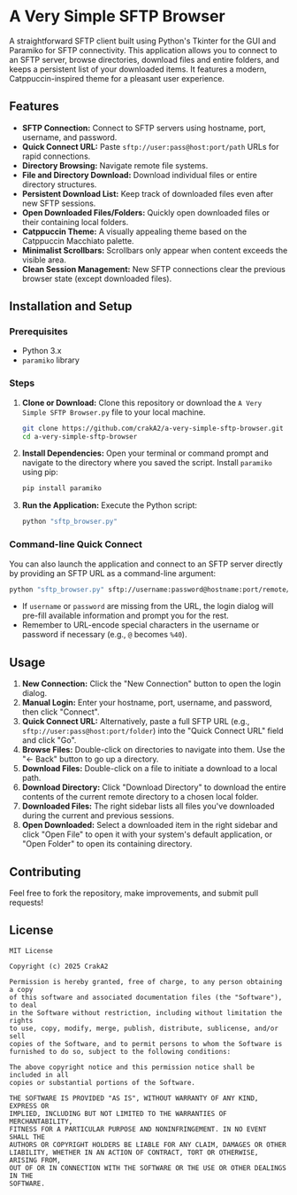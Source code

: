 # A Very Simple SFTP Browser

A straightforward SFTP client built using Python's Tkinter for the GUI and Paramiko for SFTP connectivity. This application allows you to connect to an SFTP server, browse directories, download files and entire folders, and keeps a persistent list of your downloaded items. It features a modern, Catppuccin-inspired theme for a pleasant user experience.

## Features

*   **SFTP Connection:** Connect to SFTP servers using hostname, port, username, and password.
*   **Quick Connect URL:** Paste `sftp://user:pass@host:port/path` URLs for rapid connections.
*   **Directory Browsing:** Navigate remote file systems.
*   **File and Directory Download:** Download individual files or entire directory structures.
*   **Persistent Download List:** Keep track of downloaded files even after new SFTP sessions.
*   **Open Downloaded Files/Folders:** Quickly open downloaded files or their containing local folders.
*   **Catppuccin Theme:** A visually appealing theme based on the Catppuccin Macchiato palette.
*   **Minimalist Scrollbars:** Scrollbars only appear when content exceeds the visible area.
*   **Clean Session Management:** New SFTP connections clear the previous browser state (except downloaded files).


## Installation and Setup

### Prerequisites

*   Python 3.x
*   `paramiko` library

### Steps

1.  **Clone or Download:**
    Clone this repository or download the `A Very Simple SFTP Browser.py` file to your local machine.

    ```bash
    git clone https://github.com/crakA2/a-very-simple-sftp-browser.git
    cd a-very-simple-sftp-browser
    ```

2.  **Install Dependencies:**
    Open your terminal or command prompt and navigate to the directory where you saved the script. Install `paramiko` using pip:

    ```bash
    pip install paramiko
    ```

3.  **Run the Application:**
    Execute the Python script:

    ```bash
    python "sftp_browser.py"
    ```

### Command-line Quick Connect

You can also launch the application and connect to an SFTP server directly by providing an SFTP URL as a command-line argument:

```bash
python "sftp_browser.py" sftp://username:password@hostname:port/remote/path
```

*   If `username` or `password` are missing from the URL, the login dialog will pre-fill available information and prompt you for the rest.
*   Remember to URL-encode special characters in the username or password if necessary (e.g., `@` becomes `%40`).

## Usage

1.  **New Connection:** Click the "New Connection" button to open the login dialog.
2.  **Manual Login:** Enter your hostname, port, username, and password, then click "Connect".
3.  **Quick Connect URL:** Alternatively, paste a full SFTP URL (e.g., `sftp://user:pass@host:port/folder`) into the "Quick Connect URL" field and click "Go".
4.  **Browse Files:** Double-click on directories to navigate into them. Use the "← Back" button to go up a directory.
5.  **Download Files:** Double-click on a file to initiate a download to a local path.
6.  **Download Directory:** Click "Download Directory" to download the entire contents of the current remote directory to a chosen local folder.
7.  **Downloaded Files:** The right sidebar lists all files you've downloaded during the current and previous sessions.
8.  **Open Downloaded:** Select a downloaded item in the right sidebar and click "Open File" to open it with your system's default application, or "Open Folder" to open its containing directory.

## Contributing

Feel free to fork the repository, make improvements, and submit pull requests!

## License

```text
MIT License

Copyright (c) 2025 CrakA2

Permission is hereby granted, free of charge, to any person obtaining a copy
of this software and associated documentation files (the "Software"), to deal
in the Software without restriction, including without limitation the rights
to use, copy, modify, merge, publish, distribute, sublicense, and/or sell
copies of the Software, and to permit persons to whom the Software is
furnished to do so, subject to the following conditions:

The above copyright notice and this permission notice shall be included in all
copies or substantial portions of the Software.

THE SOFTWARE IS PROVIDED "AS IS", WITHOUT WARRANTY OF ANY KIND, EXPRESS OR
IMPLIED, INCLUDING BUT NOT LIMITED TO THE WARRANTIES OF MERCHANTABILITY,
FITNESS FOR A PARTICULAR PURPOSE AND NONINFRINGEMENT. IN NO EVENT SHALL THE
AUTHORS OR COPYRIGHT HOLDERS BE LIABLE FOR ANY CLAIM, DAMAGES OR OTHER
LIABILITY, WHETHER IN AN ACTION OF CONTRACT, TORT OR OTHERWISE, ARISING FROM,
OUT OF OR IN CONNECTION WITH THE SOFTWARE OR THE USE OR OTHER DEALINGS IN THE
SOFTWARE.
```